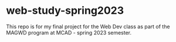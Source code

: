 # web-study-spring2023
 This repo is for my final project for the Web Dev class as part of the MAGWD program at MCAD - spring 2023 semester.
